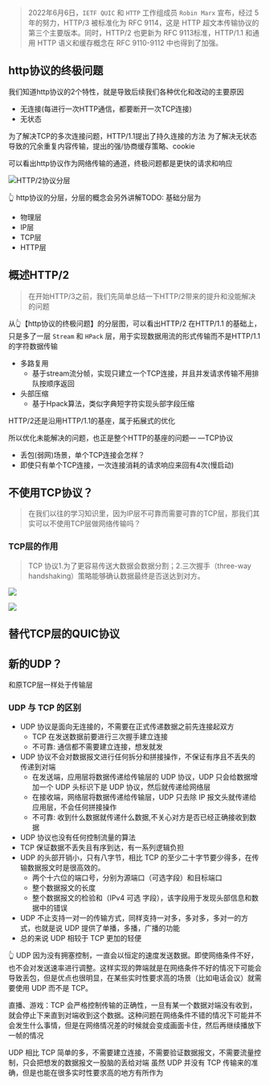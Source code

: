 > 2022年6月6日，`IETF QUIC` 和 `HTTP` 工作组成员 `Robin Marx` 宣布，经过 5 年的努力，HTTP/3 被标准化为 RFC 9114，这是 HTTP 超文本传输协议的第三个主要版本。同时，HTTP/2 也更新为 RFC 9113标准，HTTP/1.1 和通用 HTTP 语义和缓存概念在 RFC 9110-9112 中也得到了加强。

## http协议的终极问题
我们知道http协议的2个特性，就是导致后续我们各种优化和改动的主要原因
- 无连接(每进行一次HTTP通信，都要断开一次TCP连接)
- 无状态

为了解决TCP的多次连接问题，HTTP/1.1提出了持久连接的方法
为了解决无状态导致的冗余重复内容传输，提出的强/协商缓存策略、cookie

可以看出http协议作为网络传输的通道，终极问题都是更快的请求和响应

![HTTP/2协议分层](https://kingan-md-img.oss-cn-guangzhou.aliyuncs.com/blog/20220702203235.png)

👆 http协议的分层，分层的概念会另外讲解TODO:
基础分层为
- 物理层
- IP层
- TCP层
- HTTP层

## 概述HTTP/2
> 在开始HTTP/3之前，我们先简单总结一下HTTP/2带来的提升和没能解决的问题

从👆【http协议的终极问题】的分层图，可以看出HTTP/2 在HTTP/1.1 的基础上，只是多了一层 `Stream` 和 `HPack` 层，用于实现数据用流的形式传输而不是HTTP/1.1的字符数据传输

- 多路复用
  - 基于stream流分帧，实现只建立一个TCP连接，并且并发请求传输不用排队按顺序返回
- 头部压缩
  - 基于Hpack算法，类似字典短字符实现头部字段压缩

HTTP/2还是沿用HTTP/1.1的基座，属于拓展式的优化

所以优化未能解决的问题，也正是整个HTTP的基座的问题— —TCP协议

- 丢包(弱网)场景，单个TCP连接会怎样？
- 即使只有单个TCP连接，一次连接消耗的请求响应来回有4次(慢启动)

## 不使用TCP协议？
> 在我们以往的学习知识里，因为IP层不可靠而需要可靠的TCP层，那我们其实可以不使用TCP层做网络传输吗？

### TCP层的作用
> TCP 协议1.为了更容易传送大数据会数据分割；2.三次握手（three-way handshaking）策略能够确认数据最终是否送达到对方。

![](https://kingan-md-img.oss-cn-guangzhou.aliyuncs.com/blog/20220703133834.png)

![](https://kingan-md-img.oss-cn-guangzhou.aliyuncs.com/blog/20220703133639.png)

## 替代TCP层的QUIC协议

## 新的UDP？

和原TCP层一样处于传输层

### UDP 与 TCP 的区别

- UDP 协议是面向无连接的，不需要在正式传递数据之前先连接起双方
  - TCP 在发送数据前要进行三次握手建立连接
  - 不可靠: 通信都不需要建立连接，想发就发 
- UDP 协议不会对数据报文进行任何拆分和拼接操作，不保证有序且不丢失的传递到对端
  - 在发送端，应用层将数据传递给传输层的 UDP 协议，UDP 只会给数据增加一个 UDP 头标识下是 UDP 协议，然后就传递给网络层
  - 在接收端，网络层将数据传递给传输层，UDP 只去除 IP 报文头就传递给应用层，不会任何拼接操作
  - 不可靠: 收到什么数据就传递什么数据,不关心对方是否已经正确接收到数据
- UDP 协议也没有任何控制流量的算法
- TCP 保证数据不丢失且有序到达，有一系列逻辑负担
- UDP 的头部开销小，只有八字节，相比 TCP 的至少二十字节要少得多，在传输数据报文时是很高效的。
  - 两个十六位的端口号，分别为源端口（可选字段）和目标端口
  - 整个数据报文的长度
  - 整个数据报文的检验和（IPv4 可选 字段），该字段用于发现头部信息和数据中的错误
- UDP 不止支持一对一的传输方式，同样支持一对多，多对多，多对一的方式，也就是说 UDP 提供了单播，多播，广播的功能
- 总的来说 UDP 相较于 TCP 更加的轻便

👆 UDP 因为没有拥塞控制，一直会以恒定的速度发送数据。即使网络条件不好，也不会对发送速率进行调整。这样实现的弊端就是在网络条件不好的情况下可能会导致丢包，但是优点也很明显，在某些实时性要求高的场景（比如电话会议）就需要使用 UDP 而不是 TCP。

直播、游戏：TCP 会严格控制传输的正确性，一旦有某一个数据对端没有收到，就会停止下来直到对端收到这个数据。这种问题在网络条件不错的情况下可能并不会发生什么事情，但是在网络情况差的时候就会变成画面卡住，然后再继续播放下一帧的情况

UDP 相比 TCP 简单的多，不需要建立连接，不需要验证数据报文，不需要流量控制，只会把想发的数据报文一股脑的丢给对端
虽然 UDP 并没有 TCP 传输来的准确，但是也能在很多实时性要求高的地方有所作为


